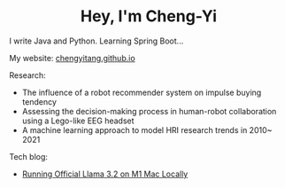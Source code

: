 <h1 align="center">Hey, I'm Cheng-Yi</h1>

I write Java and Python. Learning Spring Boot...

My website: [chengyitang.github.io](https://chengyitang.github.io/)
  
Research:
  - The influence of a robot recommender system on impulse buying tendency
  - Assessing the decision-making process in human-robot collaboration using a Lego-like EEG headset
  - A machine learning approach to model HRI research trends in 2010~ 2021
    
Tech blog:
  - [Running Official Llama 3.2 on M1 Mac Locally](https://medium.com/@chengyit/official-llama-3-2-on-m1-mac-07b7c3732013)

<!--
<p align="center">
  <img src="Resources/giphy.gif" alt="animated" />
</p>


<p align="left"> <img src="https://komarev.com/ghpvc/?username=chengyitang&label=Profile%20views&color=0e75b6&style=flat" alt="chengyitang" /> </p>

- 👨🏻‍🎓 I’m a student of [Master of Software Engineering at University of California, Irvine](https://mswe.ics.uci.edu/?gad_source=1&gclid=Cj0KCQiAsaS7BhDPARIsAAX5cSCkNkckMVzoxUI_iKITl5UOfaUFOXamlnTQhZHgfXtZ-3_qrKwYGycaAvY6EALw_wcB)

- 👨‍💻 I previously worked as **Software Engineer Intern** @ [Raydium Semiconductor Corporation](https://www.rad-ic.com/)

- 💼 I was **Datacenter Technical Specialist Intern** @ [Intel Corporation](https://www.intel.com/content/www/us/en/homepage.html)

- 📫 How to reach me: [chengyit@uci.edu](chengyit@uci.edu)

- 💁🏻‍♂️ Website: [chengyitang.github.io](https://chengyitang.github.io/)

-->
